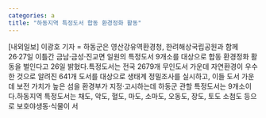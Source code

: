 ```yaml
---
categories: a
title: "하동지역 특정도서 합동 환경정화 활동"
---
```

[내외일보] 이광호 기자 = 하동군은 영산강유역환경청, 한려해상국립공원과 함께 26·27일 이틀간 금남·금성·진교면 일원의 특정도서 9개소를 대상으로 합동 환경정화 활동을 벌인다고 26일 밝혔다.특정도서는 전국 2679개 무인도서 가운데 자연환경이 우수한 것으로 알려진 641개 도서를 대상으로 생태계 정밀조사를 실시하고, 이들 도서 가운데 보전 가치가 높은 섬을 환경부가 지정·고시하는데 하동군 관할 특정도서는 9개소이다.하동지역 특정도서는 채도, 악도, 혈도, 마도, 소마도, 오동도, 장도, 토도 소첨도 등으로 보호야생동·식물이 서